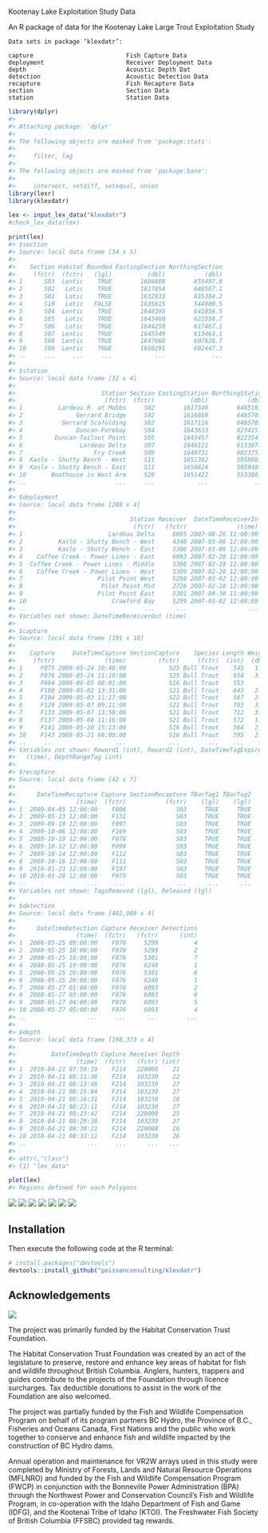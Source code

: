 <!-- README.md is generated from README.Rmd. Please edit that file -->
Kootenay Lake Exploitation Study Data

An R package of data for the Kootenay Lake Large Trout Exploitation Study

    Data sets in package ‘klexdatr’:

    capture                          Fish Capture Data
    deployment                       Receiver Deployment Data
    depth                            Acoustic Depth Dat
    detection                        Acoustic Detection Data
    recapture                        Fish Recapture Data
    section                          Section Data
    station                          Station Data

``` r
library(dplyr)
#> 
#> Attaching package: 'dplyr'
#> 
#> The following objects are masked from 'package:stats':
#> 
#>     filter, lag
#> 
#> The following objects are masked from 'package:base':
#> 
#>     intersect, setdiff, setequal, union
library(lexr)
library(klexdatr)

lex <- input_lex_data("klexdatr")
#check_lex_data(lex)

print(lex)
#> $section
#> Source: local data frame [34 x 5]
#> 
#>    Section Habitat Bounded EastingSection NorthingSection
#>     (fctr)  (fctr)   (lgl)          (dbl)           (dbl)
#> 1      S03  Lentic    TRUE        1604608        655497.0
#> 2      S02   Lotic    TRUE        1617054        648567.1
#> 3      S01   Lotic    TRUE        1632833        635384.2
#> 4      S19   Lotic   FALSE        1635615        544900.5
#> 5      S04  Lentic    TRUE        1640395        641856.5
#> 6      S05   Lotic    TRUE        1643460        622558.7
#> 7      S06   Lotic    TRUE        1644250        617467.1
#> 8      S07  Lentic    TRUE        1645549        613463.1
#> 9      S08  Lentic    TRUE        1647660        607626.7
#> 10     S09  Lentic    TRUE        1650291        602447.3
#> ..     ...     ...     ...            ...             ...
#> 
#> $station
#> Source: local data frame [32 x 4]
#> 
#>                        Station Section EastingStation NorthingStation
#>                         (fctr)  (fctr)          (dbl)           (dbl)
#> 1          Lardeau R. at Mobbs     S02        1617346        648516.6
#> 2               Gerrard Bridge     S02        1616869        648570.7
#> 3           Gerrard Scafolding     S02        1617116        648578.0
#> 4               Duncan-Forebay     S04        1643633        623415.9
#> 5         Duncan-Tailout Point     S05        1643457        622354.6
#> 6                Lardeau Delta     S07        1646121        613307.2
#> 7                    Fry Creek     S09        1649731        602375.6
#> 8  Kaslo - Shutty Bench - West     S11        1651302        595868.6
#> 9  Kaslo - Shutty Bench - East     S11        1650824        595948.8
#> 10       Boathouse in West Arm     S20        1651422        553386.0
#> ..                         ...     ...            ...             ...
#> 
#> $deployment
#> Source: local data frame [288 x 4]
#> 
#>                                Station Receiver  DateTimeReceiverIn
#>                                 (fctr)   (fctr)              (time)
#> 1                        Lardeau Delta     6095 2007-08-26 11:00:00
#> 2          Kaslo - Shutty Bench - West     4348 2007-03-06 12:00:00
#> 3          Kaslo - Shutty Bench - East     5306 2007-03-06 12:00:00
#> 4    Coffee Creek - Power Lines - East     6093 2007-02-28 12:00:00
#> 5  Coffee Creek - Power Lines - Middle     5308 2007-02-28 12:00:00
#> 6    Coffee Creek - Power Lines - West     5309 2007-02-28 12:00:00
#> 7                     Pilot Point West     5298 2007-03-02 12:00:00
#> 8                      Pilot Point Mid     2726 2007-02-28 12:00:00
#> 9                     Pilot Point East     5301 2007-08-30 11:00:00
#> 10                        Crawford Bay     5299 2007-03-02 12:00:00
#> ..                                 ...      ...                 ...
#> Variables not shown: DateTimeReceiverOut (time)
#> 
#> $capture
#> Source: local data frame [191 x 10]
#> 
#>    Capture     DateTimeCapture SectionCapture    Species Length Weight
#>     (fctr)              (time)         (fctr)     (fctr)  (int)  (dbl)
#> 1     F075 2008-05-24 10:40:00            S25 Bull Trout    545   1.75
#> 2     F076 2008-05-24 11:10:00            S25 Bull Trout    654   3.40
#> 3     F084 2008-06-05 08:01:00            S16 Bull Trout    553     NA
#> 4     F100 2009-05-02 13:31:00            S21 Bull Trout    643   2.75
#> 5     F104 2009-05-03 11:17:00            S22 Bull Trout    567   2.00
#> 6     F129 2009-05-07 09:11:00            S21 Bull Trout    703   3.90
#> 7     F133 2009-05-07 13:58:00            S21 Bull Trout    712   3.65
#> 8     F137 2009-05-08 11:16:00            S21 Bull Trout    572   1.90
#> 9     F141 2009-05-20 15:13:00            S16 Bull Trout    564   2.20
#> 10    F143 2009-05-21 08:00:00            S16 Bull Trout    595   2.40
#> ..     ...                 ...            ...        ...    ...    ...
#> Variables not shown: Reward1 (int), Reward2 (int), DateTimeTagExpire
#>   (time), DepthRangeTag (int)
#> 
#> $recapture
#> Source: local data frame [42 x 7]
#> 
#>      DateTimeRecapture Capture SectionRecapture TBarTag1 TBarTag2
#>                 (time)  (fctr)           (fctr)    (lgl)    (lgl)
#> 1  2009-04-05 12:00:00    F006              S03     TRUE     TRUE
#> 2  2009-05-23 12:00:00    F131              S03     TRUE     TRUE
#> 3  2009-09-10 12:00:00    F097              S03     TRUE     TRUE
#> 4  2009-10-06 12:00:00    F169              S03     TRUE     TRUE
#> 5  2009-10-10 12:00:00    F076              S03     TRUE     TRUE
#> 6  2009-10-12 12:00:00    F099              S03     TRUE     TRUE
#> 7  2009-10-14 12:00:00    F112              S03     TRUE     TRUE
#> 8  2009-10-16 12:00:00    F111              S03     TRUE     TRUE
#> 9  2010-01-23 12:00:00    F197              S03     TRUE     TRUE
#> 10 2010-01-28 12:00:00    F075              S03     TRUE     TRUE
#> ..                 ...     ...              ...      ...      ...
#> Variables not shown: TagsRemoved (lgl), Released (lgl)
#> 
#> $detection
#> Source: local data frame [482,888 x 4]
#> 
#>      DateTimeDetection Capture Receiver Detections
#>                 (time)  (fctr)   (fctr)      (int)
#> 1  2008-05-25 09:00:00    F076     5299          4
#> 2  2008-05-25 10:00:00    F076     5299          2
#> 3  2008-05-25 19:00:00    F076     5301          7
#> 4  2008-05-25 19:00:00    F076     6248          1
#> 5  2008-05-25 20:00:00    F076     5301          6
#> 6  2008-05-25 20:00:00    F076     6248          1
#> 7  2008-05-27 01:00:00    F076     6093          2
#> 8  2008-05-27 03:00:00    F076     6093          6
#> 9  2008-05-27 04:00:00    F076     6093          5
#> 10 2008-05-27 05:00:00    F076     6093          4
#> ..                 ...     ...      ...        ...
#> 
#> $depth
#> Source: local data frame [198,373 x 4]
#> 
#>          DateTimeDepth Capture Receiver Depth
#>                 (time)  (fctr)   (fctr) (int)
#> 1  2010-04-21 07:59:19    F214   220008    21
#> 2  2010-04-21 08:11:38    F214   103230    22
#> 3  2010-04-21 08:13:48    F214   103230    27
#> 4  2010-04-21 08:15:04    F214   103230    27
#> 5  2010-04-21 08:16:31    F214   103230    28
#> 6  2010-04-21 08:23:11    F214   103230    27
#> 7  2010-04-21 08:23:42    F214   220008    25
#> 8  2010-04-21 08:29:38    F214   103230    27
#> 9  2010-04-21 08:30:21    F214   220008    26
#> 10 2010-04-21 08:33:11    F214   103230    26
#> ..                 ...     ...      ...   ...
#> 
#> attr(,"class")
#> [1] "lex_data"

plot(lex)
#> Regions defined for each Polygons
```

![](README-unnamed-chunk-2-1.png) ![](README-unnamed-chunk-2-2.png) ![](README-unnamed-chunk-2-3.png) ![](README-unnamed-chunk-2-4.png) ![](README-unnamed-chunk-2-5.png) ![](README-unnamed-chunk-2-6.png) ![](README-unnamed-chunk-2-7.png)

Installation
------------

Then execute the following code at the R terminal:

``` r
# install.packages("devtools")
devtools::install_github("poissonconsulting/klexdatr")
```

Acknowledgements
----------------

![](koot.png)

The project was primarily funded by the Habitat Conservation Trust Foundation.

The Habitat Conservation Trust Foundation was created by an act of the legislature to preserve, restore and enhance key areas of habitat for fish and wildlife throughout British Columbia. Anglers, hunters, trappers and guides contribute to the projects of the Foundation through licence surcharges. Tax deductible donations to assist in the work of the Foundation are also welcomed.

The project was partially funded by the Fish and Wildlife Compensation Program on behalf of its program partners BC Hydro, the Province of B.C., Fisheries and Oceans Canada, First Nations and the public who work together to conserve and enhance fish and wildlife impacted by the construction of BC Hydro dams.

Annual operation and maintenance for VR2W arrays used in this study were completed by Ministry of Forests, Lands and Natural Resource Operations (MFLNRO) and funded by the Fish and Wildlife Compensation Program (FWCP) in conjunction with the Bonneville Power Administration (BPA) through the Northwest Power and Conservation Council’s Fish and Wildlife Program, in co-operation with the Idaho Department of Fish and Game (IDFG), and the Kootenai Tribe of Idaho (KTOI). The Freshwater Fish Society of British Columbia (FFSBC) provided tag rewards.
